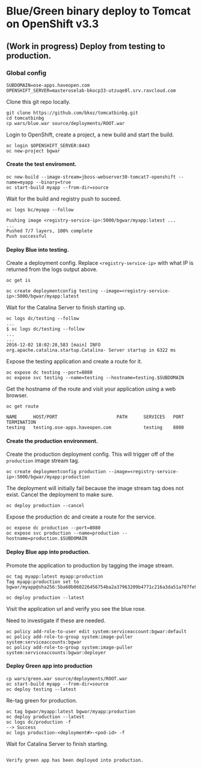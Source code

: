 # Blue/Green binary deploy to Tomcat on OpenShift v3.3

## (Work in progress) Deploy from testing to production.

### Global config

```
SUBDOMAIN=ose-apps.haveopen.com
OPENSHIFT_SERVER=masteroselab-bkocp33-utzuqe0l.srv.ravcloud.com
```
Clone this git repo locally.

```
git clone https://github.com/bkoz/tomcatbinbg.git
cd tomcatbinbg
cp wars/blue.war source/deployments/ROOT.war
```
Login to OpenShift, create a project, a new build and start the build.

```
oc login $OPENSHIFT_SERVER:8443
oc new-project bgwar
```

#### Create the test enviroment.
```
oc new-build --image-stream=jboss-webserver30-tomcat7-openshift --name=myapp --binary=true
oc start-build myapp --from-dir=source
```

Wait for the build and registry push to suceed.

`oc logs bc/myapp --follow`

```
Pushing image <registry-service-ip>:5000/bgwar/myapp:latest ...
...
Pushed 7/7 layers, 100% complete
Push successful
```
#### Deploy Blue into testing.

Create a deployment config. Replace `<registry-service-ip>`
with what IP is returned from the logs output above.

```
oc get is

oc create deploymentconfig testing --image=<registry-service-ip>:5000/bgwar/myapp:latest
```

Wait for the Catalina Server to finish starting up.

```
oc logs dc/testing --follow
...
$ oc logs dc/testing --follow
...
...
2016-12-02 18:02:28,583 [main] INFO  org.apache.catalina.startup.Catalina- Server startup in 6322 ms
```

Expose the testing application and create a route for it.

```
oc expose dc testing --port=8080
oc expose svc testing --name=testing --hostname=testing.$SUBDOMAIN 
```
Get the hostname of the route and visit your application using a web browser.

```
oc get route
```
```
NAME      HOST/PORT                      PATH      SERVICES   PORT      TERMINATION
testing   testing.ose-apps.haveopen.com            testing    8080      
```

#### Create the production environment.

Create the production deployment config. This will trigger off of the `production` image stream tag. 

```
oc create deploymentconfig production --image=<registry-service-ip>:5000/bgwar/myapp:production
```
The deployment will initially fail because the image stream tag does not exist. Cancel the deployment 
to make sure.
```
oc deploy production --cancel
```

Expose the production dc and create a route for the service.

```
oc expose dc production --port=8080
oc expose svc production --name=production --hostname=production.$SUBDOMAIN
```
#### Deploy Blue app into production.

Promote the application to production by tagging the image stream.
```
oc tag myapp:latest myapp:production
Tag myapp:production set to bgwar/myapp@sha256:5ba60b060226456754ba2a37963209b4771c216a3da51a707fe919c620d999f8.

oc deploy production --latest
```
Visit the application url and verify you see the blue rose.

Need to investigate if these are needed.

```
oc policy add-role-to-user edit system:serviceaccount:bgwar:default
oc policy add-role-to-group system:image-puller system:serviceaccounts:bgwar
oc policy add-role-to-group system:image-puller system:serviceaccounts:bgwar:deployer
```

#### Deploy Green app into production

```
cp wars/green.war source/deployments/ROOT.war 
oc start-build myapp --from-dir=source
oc deploy testing --latest
```

Re-tag green for production.
```
oc tag bgwar/myapp:latest bgwar/myapp:production
oc deploy production --latest
oc logs dc/production -f
--> Success
oc logs production-<deployment#>-<pod-id> -f
```
Wait for Catalina Server to finish starting.

```

Verify green app has been deployed into production.
